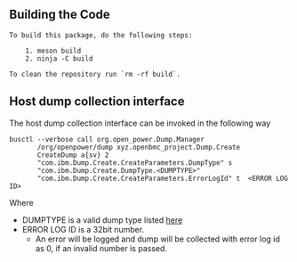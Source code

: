 ## Building the Code
```
To build this package, do the following steps:

    1. meson build
    2. ninja -C build

To clean the repository run `rm -rf build`.
```

## Host dump collection interface

The host dump collection interface can be invoked in the following way

```
busctl --verbose call org.open_power.Dump.Manager
       /org/openpower/dump xyz.openbmc_project.Dump.Create
       CreateDump a{sv} 2
       "com.ibm.Dump.Create.CreateParameters.DumpType" s
       "com.ibm.Dump.Create.DumpType.<DUMPTYPE>"
       "com.ibm.Dump.Create.CreateParameters.ErrorLogId" t  <ERROR LOG ID>
```

Where
- DUMPTYPE is a valid dump type listed [here](https://github.com/openbmc/phosphor-dbus-interfaces/blob/master/yaml/com/ibm/Dump/Create.interface.yaml)
- ERROR LOG ID is a 32bit number.
  - An error will be logged and dump will be collected with error log id as 0,
    if an invalid number is passed.
